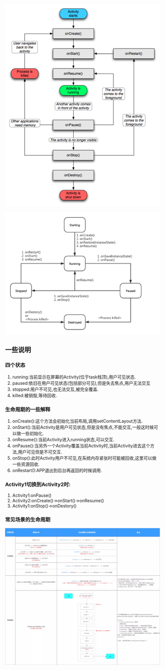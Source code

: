 ![](../../../../images/Activity生命周期.png)

![](../../../../images/Activity生命周期-状态.png)

## 一些说明
### 四个状态
1. running:当前显示在屏幕的Activity(位于task栈顶),用户可见状态.
2. paused:依旧在用户可见状态(包括部分可见),但是失去焦点,用户无法交互
3. stopped:用户不可见,也无法交互,被完全覆盖.
4. killed:被销毁,等待回收.
### 生命周期的一些解释
1. onCreate():这个方法会初始化当前布局,调用setContentLayout方法.
2. onStart():当前Activity是用户可见状态,但是没有焦点,不能交互,一般这时候可以做一些初始化.
3. onResume():当前Activity进入running状态,可以交互.
4. onPause():当另外一个Activity覆盖当前Activity时,当前Activity进去这个方法,用户可见但是不可交互.
5. onStop():此时Activity用户不可见,在系统内存紧张时可能被回收,这里可以做一些资源回收.
6. onRestart():APP退出到后台再返回的时候调用.

### Activity1切换到Activity2时:
1. Activity1:onPause()
2. Activity2:onCreate()->onStart()->onResume()
3. Activity1:onStop()->onDestory()

### 常见场景的生命周期
![](../../../../images/常见Activity生命周期.png)